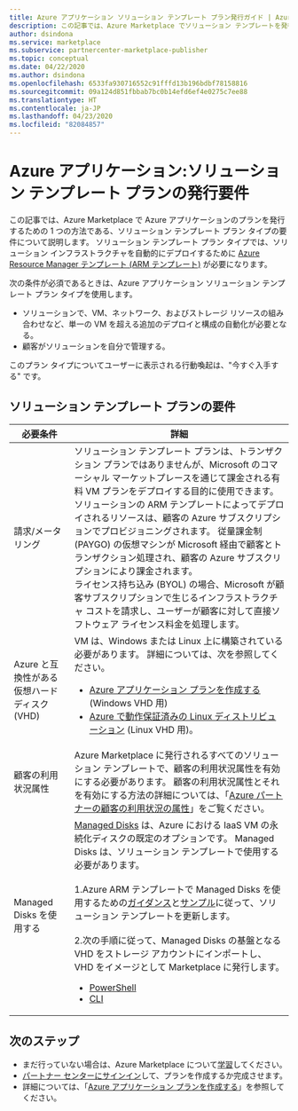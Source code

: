 ```yaml
---
title: Azure アプリケーション ソリューション テンプレート プラン発行ガイド | Azure Marketplace
description: この記事では、Azure Marketplace でソリューション テンプレートを発行するための要件を説明します
author: dsindona
ms.service: marketplace
ms.subservice: partnercenter-marketplace-publisher
ms.topic: conceptual
ms.date: 04/22/2020
ms.author: dsindona
ms.openlocfilehash: 6533fa930716552c91fffd13b196bdbf78158816
ms.sourcegitcommit: 09a124d851fbbab7bc0b14efd6ef4e0275c7ee88
ms.translationtype: HT
ms.contentlocale: ja-JP
ms.lasthandoff: 04/23/2020
ms.locfileid: "82084857"
---
```

# <a name="azure-applications-solution-template-offer-publishing-requirements"></a>Azure アプリケーション:ソリューション テンプレート プランの発行要件

この記事では、Azure Marketplace で Azure アプリケーションのプランを発行するための 1 つの方法である、ソリューション テンプレート プラン タイプの要件について説明します。 ソリューション テンプレート プラン タイプでは、ソリューション インフラストラクチャを自動的にデプロイするために [Azure Resource Manager テンプレート (ARM テンプレート)](../azure-resource-manager/templates/overview.md) が必要になります。

次の条件が必須であるときは、Azure アプリケーション ソリューション テンプレート プラン タイプを使用します。

- ソリューションで、VM、ネットワーク、およびストレージ リソースの組み合わせなど、単一の VM を超える追加のデプロイと構成の自動化が必要となる。
- 顧客がソリューションを自分で管理する。

このプラン タイプについてユーザーに表示される行動喚起は、"今すぐ入手する" です。

## <a name="requirements-for-solution-template-offers"></a>ソリューション テンプレート プランの要件

| **必要条件** | **詳細**  |
| ---------------  | -----------  |
|請求/メータリング    |  ソリューション テンプレート プランは、トランザクション プランではありませんが、Microsoft のコマーシャル マーケットプレースを通じて課金される有料 VM プランをデプロイする目的に使用できます。 ソリューションの ARM テンプレートによってデプロイされるリソースは、顧客の Azure サブスクリプションでプロビジョニングされます。 従量課金制 (PAYGO) の仮想マシンが Microsoft 経由で顧客とトランザクション処理され、顧客の Azure サブスクリプションにより課金されます。<br/> ライセンス持ち込み (BYOL) の場合、Microsoft が顧客サブスクリプションで生じるインフラストラクチャ コストを請求し、ユーザーが顧客に対して直接ソフトウェア ライセンス料金を処理します。   |
|Azure と互換性がある仮想ハード ディスク (VHD)  |   VM は、Windows または Linux 上に構築されている必要があります。 詳細については、次を参照してください。 <ul> <li>[Azure アプリケーション プランを作成する](./partner-center-portal/create-new-azure-apps-offer.md) (Windows VHD 用)</li><li>[Azure で動作保証済みの Linux ディストリビューション](https://docs.microsoft.com/azure/virtual-machines/linux/endorsed-distros) (Linux VHD 用)。</li></ul> |
| 顧客の利用状況属性 | Azure Marketplace に発行されるすべてのソリューション テンプレートで、顧客の利用状況属性を有効にする必要があります。 顧客の利用状況属性とそれを有効にする方法の詳細については、「[Azure パートナーの顧客の利用状況の属性](./azure-partner-customer-usage-attribution.md)」をご覧ください。  |
| Managed Disks を使用する | [Managed Disks](https://docs.microsoft.com/azure/virtual-machines/windows/managed-disks-overview) は、Azure における IaaS VM の永続化ディスクの既定のオプションです。 Managed Disks は、ソリューション テンプレートで使用する必要があります。 <br> <br> 1.Azure ARM テンプレートで Managed Disks を使用するための[ガイダンス](https://docs.microsoft.com/azure/virtual-machines/windows/using-managed-disks-template-deployments)と[サンプル](https://github.com/Azure/azure-quickstart-templates/blob/master/managed-disk-support-list.md)に従って、ソリューション テンプレートを更新します。 <br> <br> 2.次の手順に従って、Managed Disks の基盤となる VHD をストレージ アカウントにインポートし、VHD をイメージとして Marketplace に発行します。 <br> <ul> <li> [PowerShell](https://docs.microsoft.com/azure/virtual-machines/scripts/virtual-machines-windows-powershell-sample-copy-managed-disks-vhd?toc=%2fpowershell%2fmodule%2ftoc.json) </li> <li> [CLI](https://docs.microsoft.com/azure/virtual-machines/scripts/virtual-machines-linux-cli-sample-copy-managed-disks-vhd?toc=%2fcli%2fmodule%2ftoc.json) </li> </ul> |

## <a name="next-steps"></a>次のステップ

- まだ行っていない場合は、Azure Marketplace について[学習](https://azuremarketplace.microsoft.com/sell)してください。
- [パートナー センターにサインイン](https://partner.microsoft.com/dashboard/account/v3/enrollment/introduction/partnership)して、プランを作成するか完成させます。
- 詳細については、「[Azure アプリケーション プランを作成する](./partner-center-portal/create-new-azure-apps-offer.md)」を参照してください。
